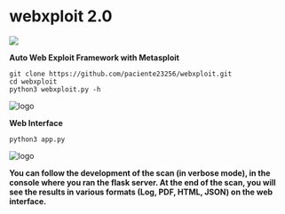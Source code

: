 # webxploit 2.0

<a target="_blank" href="https://en.wikipedia.org/wiki/Python_(programming_language)">
<img src="https://img.shields.io/static/v1?label=python&message=3.10%20|%203.11&color=informational&logo=python"/>
</a>

**Auto Web Exploit Framework with Metasploit**


    git clone https://github.com/paciente23256/webxploit.git
    cd webxploit
    python3 webxploit.py -h

<p></p>

![logo](https://i.imgur.com/6PxKnKz.png "logo")


**Web Interface**

    python3 app.py


![logo](https://i.imgur.com/mIiphjD.png "logo")


**You can follow the development of the scan (in verbose mode), in the console where you ran the flask server. At the end of the scan, you will see the results in various formats (Log, PDF, HTML, JSON) on the web interface.**
